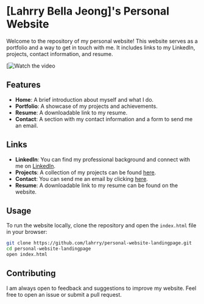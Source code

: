 # [Lahrry Bella Jeong]'s Personal Website

Welcome to the repository of my personal website! This website serves as a portfolio and a way to get in touch with me. It includes links to my LinkedIn, projects, contact information, and resume.

[![Watch the video](https://youtu.be/m2_CkCjzUvM)




## Features

- **Home**: A brief introduction about myself and what I do.
- **Portfolio**: A showcase of my projects and achievements.
- **Resume**: A downloadable link to my resume.
- **Contact**: A section with my contact information and a form to send me an email.

## Links

- **LinkedIn**: You can find my professional background and connect with me on [LinkedIn](https://www.linkedin.com/in/bella-lahrry-jeong-46211122b/).
- **Projects**: A collection of my projects can be found [here](https://github.com/lahrry).
- **Contact**: You can send me an email by clicking [here](mailto:lahrry0925@gmail.com).
- **Resume**: A downloadable link to my resume can be found on the website.

## Usage

To run the website locally, clone the repository and open the `index.html` file in your browser:

```sh
git clone https://github.com/lahrry/personal-website-landingpage.git
cd personal-website-landingpage
open index.html
```

## Contributing

I am always open to feedback and suggestions to improve my website. Feel free to open an issue or submit a pull request.
